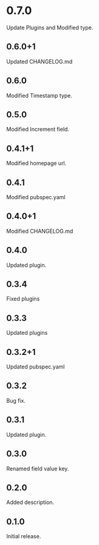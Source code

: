 # 0.7.0
Update Plugins and Modified type.

## 0.6.0+1
Updated CHANGELOG.md

## 0.6.0
Modified Timestamp type.

## 0.5.0
Modified Increment field.

## 0.4.1+1
Modified homepage url.

## 0.4.1
Modified pubspec.yaml

## 0.4.0+1
Modified CHANGELOG.md

## 0.4.0
Updated plugin.

## 0.3.4
Fixed plugins

## 0.3.3
Updated plugins

## 0.3.2+1
Updated pubspec.yaml

## 0.3.2
Bug fix.

## 0.3.1
Updated plugin.

## 0.3.0
Renamed field value key.

## 0.2.0
Added description.

## 0.1.0
Initial release.
